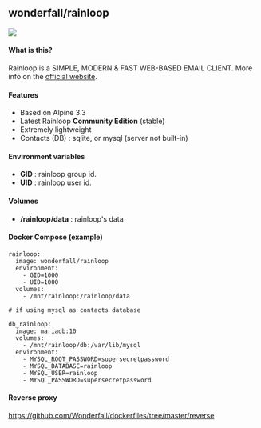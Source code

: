 ## wonderfall/rainloop

![](https://i.goopics.net/nI.png)

#### What is this?
Rainloop is a SIMPLE, MODERN & FAST WEB-BASED EMAIL CLIENT. More info on the [official website](http://www.rainloop.net/).

#### Features
- Based on Alpine 3.3
- Latest Rainloop **Community Edition** (stable)
- Extremely lightweight
- Contacts (DB) : sqlite, or mysql (server not built-in)

#### Environment variables
- **GID** : rainloop group id.
- **UID** : rainloop user id.

#### Volumes
- **/rainloop/data** : rainloop's data

#### Docker Compose (example)
```
rainloop:
  image: wonderfall/rainloop
  environment:
    - GID=1000
    - UID=1000
  volumes:
    - /mnt/rainloop:/rainloop/data

# if using mysql as contacts database

db_rainloop:
  image: mariadb:10
  volumes:
    - /mnt/rainloop/db:/var/lib/mysql
  environment:
    - MYSQL_ROOT_PASSWORD=supersecretpassword
    - MYSQL_DATABASE=rainloop
    - MYSQL_USER=rainloop
    - MYSQL_PASSWORD=supersecretpassword
```

#### Reverse proxy
https://github.com/Wonderfall/dockerfiles/tree/master/reverse
